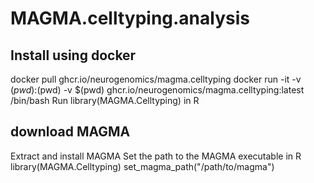 # MAGMA.celltyping.analysis

## Install using docker
docker pull ghcr.io/neurogenomics/magma.celltyping
docker run -it -v $(pwd):$(pwd) -v $(pwd) ghcr.io/neurogenomics/magma.celltyping:latest /bin/bash
Run library(MAGMA.Celltyping) in R
## download MAGMA
Extract and install MAGMA
Set the path to the MAGMA executable in R
library(MAGMA.Celltyping)
set_magma_path("/path/to/magma")


